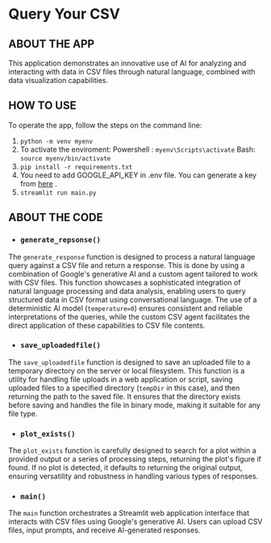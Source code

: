 # Query Your CSV

## ABOUT THE APP
This application demonstrates an innovative use of AI for analyzing and interacting with data in CSV files through natural language, combined with data visualization capabilities.

## HOW TO USE

To operate the app, follow the steps on the command line:
1. `python -m venv myenv`
2. To activate the enviroment:
     Powershell : `myenv\Scripts\activate`
     Bash: `source myenv/bin/activate`
3. `pip install -r requirements.txt`
4. You need to add GOOGLE_API_KEY in .env file. You can generate a key from [here](https://aistudio.google.com/app/apikey) .
5. `streamlit run main.py`

## ABOUT THE CODE

- ### `generate_repsonse()`
The `generate_response` function is designed to process a natural language query against a CSV file and return a response. This is done by using a combination of Google's generative AI and a custom agent tailored to work with CSV files. This function showcases a sophisticated integration of natural language processing and data analysis, enabling users to query structured data in CSV format using conversational language. The use of a deterministic AI model (`temperature=0`) ensures consistent and reliable interpretations of the queries, while the custom CSV agent facilitates the direct application of these capabilities to CSV file contents.

- ### `save_uploadedfile()`
The `save_uploadedfile` function is designed to save an uploaded file to a temporary directory on the server or local filesystem. This function is a utility for handling file uploads in a web application or script, saving uploaded files to a specified directory (`tempDir` in this case), and then returning the path to the saved file. It ensures that the directory exists before saving and handles the file in binary mode, making it suitable for any file type.

- ### `plot_exists()`
The `plot_exists` function is carefully designed to search for a plot within a provided output or a series of processing steps, returning the plot's figure if found. If no plot is detected, it defaults to returning the original output, ensuring versatility and robustness in handling various types of responses.

- ### `main()`
The `main` function orchestrates a Streamlit web application interface that interacts with CSV files using Google's generative AI. Users can upload CSV files, input prompts, and receive AI-generated responses.
